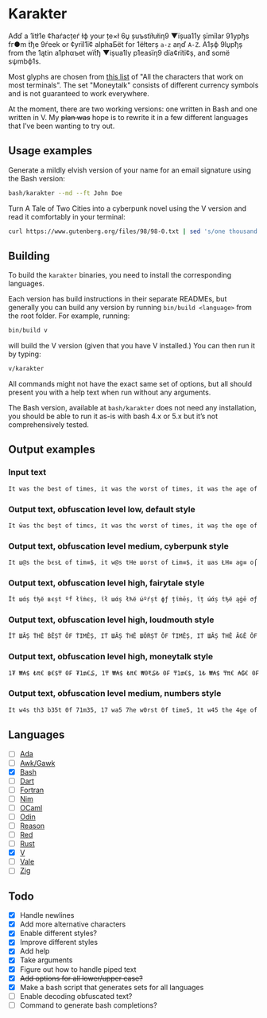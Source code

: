 # Karakter

Ađď а 1itł1e ¢ћаѓacțeѓ łф your țe×ł 6џ șuъstїłułiη9 ▼їșua11y șїmїlar 91ypђs fг●m ṫђe 9ѓeek or ¢yrїl1ї¢ аlphaБёt fоr 1ёłteгș `a-z` aηď `A-Z`. A1șф 9lџpђș from tћe 1ątin a1phαъet wїṫђ ▼ișua1ly p1easїη9 dїa¢rїtї¢ș, anđ sоmё sψmbф1s.

Most glyphs are chosen from [this list](https://github.com/ehmicky/cross-platform-terminal-characters) of "All the characters that work on most terminals". The set "Moneytalk" consists of different currency symbols and is not guaranteed to work everywhere.

At the moment, there are two working versions: one written in Bash and one written in V. My ~~plan was~~ hope is to rewrite it in a few different languages that I’ve been wanting to try out.

## Usage examples

Generate a mildly elvish version of your name for an email signature using the Bash version:

```bash
bash/karakter --md --ft John Doe
```

Turn A Tale of Two Cities into a cyberpunk novel using the V version and read it comfortably in your terminal:

```bash
curl https://www.gutenberg.org/files/98/98-0.txt | sed 's/one thousand seven/two thousand seven/g' | tr a-z A-Z | v/karakter -o md -s cp | less
```

## Building

To build the `karakter` binaries, you need to install the corresponding languages.

Each version has build instructions in their separate READMEs, but generally you can build any version by running `bin/build <language>` from the root folder. For example, running:

```bash
bin/build v
```

will build the V version (given that you have V installed.) You can then run it by typing:

```bash
v/karakter
```

All commands might not have the exact same set of options, but all should present you with a help text when run without any arguments.

The Bash version, available at `bash/karakter` does not need any installation, you should be able to run it as-is with bash 4.x or 5.x but it’s not comprehensively tested.

## Output examples

### Input text

```txt
It was the best of times, it was the worst of times, it was the age of wisdom, it was the age of foolishness, it was the epoch of belief, it was the epoch of incredulity, it was the season of Light, it was the season of Darkness, it was the spring of hope, it was the winter of despair, we had everything before us, we had nothing before us, we were all going direct to Heaven, we were all going direct the other way – in short, the period was so far like the present period, that some of its noisiest authorities insisted on its being received, for good or for evil, in the superlative degree of comparison only.
```

### Output text, obfuscation level low, default style

```txt
It ŵas thє beșt оf timєs, їt was thє worst of times, it waș the αge of wisdom, it was the ąge of foolїshness, it was the epoch of belief, iț ώas łhe epо¢ђ of incredulity, it шas the seąson of Light, it was the seasфη of Đarkness, it was the șpring of hope, it waș țhe winter of despair, we ђαd everything beforє us, we haď nothing before us, ŵe werє a11 going dire¢t to Heaven, we werє all going dїrёct tћe other way – in shoѓt, the pєriod was so fаr 1ike the present period, that some of its nфisiest authoгiłies iηsisted оn ițs bєing recёived, for gooď оr for evїl, in țhe șuperlative degгeё of comparison only.
```

### Output text, obfuscation level medium, cyberpunk style

```txt
It ш@s the bєsŁ of tim≡$, it w@s tHe шоrst of Łim≡$, it шas ŁH≡ аg≡ o⌠ w¡$ďøm, ī┪ ш@s thє ag≡ оf fo●lishπes$, iŁ шas Łhe ≡pø¢H ●f belıef, iŁ ша$ tHє ep●ch о⌠ :nc┍єďulity, īŁ wα$ ┪h≡ $ea$o∩ оf Ľi9ht, īŁ w@$ ŁHe sє@$■Π of Daяκπє$$, :Ł wα$ tHє $p┎īn9 о⌠ høp≡, iŁ ш@s tHe wint≡r of ďєsp@ıя, шє Hαd e▼eгy┪h¡∩g bє⌠оre u$, we Hαď ∩o┪H¡Πg 6єfoгє u$, шe шe┎e αll go¡π9 ďi┎≡ct ┪o He@▼en, we шє┍e a1l 9■iΠg ďir≡ct ŁHe o┪her ш@џ – ¡n $Hort, thє p≡г¡●ď was $o fаr lıke the p┎≡$e∩t pe┍ioď, tHat s●mє ■f it$ πoisie$┪ aμ┪Hor:t:≡s ins:steď ●n its b≡ın9 гec≡ived, fø┎ 9ø●d оr ⌠●r ≡▼ı1, in Łh≡ sup≡гlα┪īvє ďegr≡є о⌠ ¢ompaгıson o∩1y.
```

### Output text, obfuscation level high, fairytale style

```txt
Ϊṫ шάș ṫђё вєșṫ ºḟ łΐṁєș, ΐł шάș łћё ώºѓșṫ фƒ țΐṁēș, ΐț ώάș ṫђё ąġē σƒ шΐșδσṁ, ΐṫ шάș ṫђє ąġё σƒ ƒооļїșћηєșș, їł шąș łђё єpºςђ ºƒ Бēļїēƒ, їṫ шąș ṫћё єpоςђ фḟ їņςѓєδΰľїłψ, їł ŵąș łђē șєąșфņ фḟ Ļїġђț, ΐł ŵąș łђё șёąșфņ ºḟ Ďąѓkņēșș, їł ώάș țђē șpгїηġ фḟ ђºpē, їṫ ŵąș ṫђє ŵїņțєѓ σḟ ďєșpαΐг, ώё ћαḋ ēνёѓџłћΐñġ вēƒσгє ΰș, шё ђάđ ησṫђΐηġ ḃёƒºѓё υș, ώё ŵєгē αļľ ġºїņġ ďΐѓєςł țф нєάνєη, ώє шєѓē άľļ ġфїņġ ďΐѓєςț ṫћē фṫћёг шąψ – ΐņ șћσѓṫ, ṫђē pёѓΐºđ ŵάș șº ƒάѓ ľΐkē țђё pгёșєñṫ pёѓїоδ, ṫћάł șºṁє оḟ ΐțș ñºΐșїєșł ąΰțћфѓїṫΐєș ΐñșїșłēď ºņ ΐłș Бєїņġ ѓēςёΐνēđ, ḟог ġºфđ σѓ ƒºг ēνΐľ, їη ṫђє șΰpєѓľάṫΐνē δєġѓєё ºḟ ςºṁpαгΐșоñ оņľψ.
```

### Output text, obfuscation level high, loudmouth style

```txt
ĪṪ ШĀȘ ṪHĒ ḂĒȘṪ ŌF ṪIMĒȘ, IṪ ШĀȘ ṪHĒ ШŌŔȘṪ ŌF ṪIMĒȘ, IṪ ШĀȘ ṪHĒ ĀGĒ ŌF ШIȘĐŌM, IṪ ШĀȘ ṪHĒ ĀGĒ ŌF FŌŌLIȘHПĒȘȘ, IṪ ШĀȘ ṪHĒ ĒРŌČH ŌF ḂĒLIĒF, IṪ ШĀȘ ṪHĒ ĒРŌČH ŌF IПČŔĒĐŪLIṪЏ, IṪ ШĀȘ ṪHĒ ȘĒĀȘŌП ŌF LIGHṪ, IṪ ШĀȘ ṪHĒ ȘĒĀȘŌП ŌF ĐĀŔЌПĒȘȘ, IṪ ШĀȘ ṪHĒ ȘРŔIПG ŌF HŌРĒ, IṪ ШĀȘ ṪHĒ ШIПṪĒŔ ŌF ĐĒȘРĀIŔ, ШĒ HĀĐ ĒVĒŔЏṪHIПG ḂĒFŌŔĒ ŪȘ, ШĒ HĀĐ ПŌṪHIПG ḂĒFŌŔĒ ŪȘ, ШĒ ШĒŔĒ ĀLL GŌIПG ĐIŔĒČṪ ṪŌ ĦĒĀVĒП, ШĒ ШĒŔĒ ĀLL GŌIПG ĐIŔĒČṪ ṪHĒ ŌṪHĒŔ ШĀЏ – IП ȘHŌŔṪ, ṪHĒ РĒŔIŌĐ ШĀȘ ȘŌ FĀŔ LIЌĒ ṪHĒ РŔĒȘĒПṪ РĒŔIŌĐ, ṪHĀṪ ȘŌMĒ ŌF IṪȘ ПŌIȘIĒȘṪ ĀŪṪHŌŔIṪIĒȘ IПȘIȘṪĒĐ ŌП IṪȘ ḂĒIПG ŔĒČĒIVĒĐ, FŌŔ GŌŌĐ ŌŔ FŌŔ ĒVIL, IП ṪHĒ ȘŪРĒŔLĀṪIVĒ ĐĒGŔĒĒ ŌF ČŌMРĀŔIȘŌП ŌПLЏ. 
```

### Output text, obfuscation level high, moneytalk style

```txt
1₮ ₩₳$ ₺₶€ ฿€$₸ 0₣ ₮1₥€₷, 1₸ ₩₳$ ₺₶€ ₩0₹₷₺ 0₣ ₸1₥€$, 1₺ ₩₳$ ₸₶€ ₳₲€ 0₣ ₩1$₫0₥, 1₺ ₩₳$ ₺₶€ ₳₲€ 0₣ ₣00£1₷₶₪€₷$, 1₮ ₩₳$ ₸₶€ €₱0₵₶ 0₣ ৳€£1€₣, 1₸ ₩₳$ ₺₶€ €₱0₵₶ 0₣ 1₪₵₹€₫U£1₮¥, 1₺ ₩₳$ ₮₶€ ₷€₳₷0₪ 0₣ £1₲₶₸, 1₮ ₩₳₷ ₸₶€ ₷€₳₷0₪ 0₣ ₫₳₹₭₪€$$, 1₮ ₩₳$ ₮₶€ $₽₹1₦₲ 0₣ ₶0₱€, 1₮ ₩₳$ ₸₶€ ₩1₦₸€₹ 0₣ ₫€$₱₳1₹, ₩€ ₶₳₫ €V€₹¥₸₶1₦₲ ฿€₣0₹€ U$, ₩€ ₶₳₫ ₪0₺₶1₦₲ ৳€₣0₹€ U$, ₩€ ₩€₹€ ₳££ ₲01₪₲ ₫1₹€₵₺ ₸0 ₶€₳V€₦, ₩€ ₩€₹€ ₳££ ₲01₪₲ ₫1₹€₡₸ ₮₶€ 0₸₶€₹ ₩₳¥ – 1₪ $₶0₹₸, ₸₶€ ₽€₹10₫ ₩₳₷ ₷0 ₣₳₹ £1₭€ ₺₶€ ₽₹€₷€₪₮ ₱€₹10₫, ₸₳₮ $0₥€ 0₣ 1₸$ ₦01$1€$₮ ₳U₸₶0₹1₸1€$ 1₦₷1$₮€₫ 0₦ 1₸₷ ৳€1₦₲ ₹€₵€1V€₫, ₣0₹ ₲00₫ 0₹ ₣0₹ €V1£, 1₪ ₮₶€ ₷U₽€₹£₳₸1V€ ₫€₲₹€€ 0₣ ₡0₥₱₳₹1$0₦ 0₪£¥.
```

### Output text, obfuscation level medium, numbers style
```txt
It w4s th3 b35t 0f 71m35, 17 wa5 7he w0rst 0f time5, 1t w45 the 4ge of w1sdom, 17 wa5 7he 463 of f0olishness, 1t wa5 the 3poch 0f 83li3f, it w4s 7h3 3poch of incredulity, i7 w45 th3 s3450n of L1gh7, 1t w4s 7he s3450n 0f D4rkne55, i7 was 7he 5pring of hop3, i7 wa5 7h3 wint3r of desp4ir, w3 had 3very7h1n6 bef0re u5, we h4d noth1n6 8ef0r3 us, w3 w3r3 all g01ng direct t0 H34v3n, we w3re all 6o1n6 d1r3c7 7h3 0ther w4y – 1n 5h0rt, 7h3 per10d wa5 5o f4r l1ke the pre53nt per10d, 7h47 5om3 0f 1t5 n0i5ie5t 4uth0ri7ies 1nsis7ed 0n 175 8e1n6 r3ce1ved, for g00d 0r for 3v1l, 1n the sup3rl4tiv3 degre3 of comp4r15on only.
```

## Languages

- [ ] [Ada](https://www.adaic.org/)
- [ ] [Awk/Gawk](https://www.gnu.org/software/gawk/manual/gawk.html)
- [x] [Bash](https://www.gnu.org/software/bash/)
- [ ] [Dart](https://dart.dev/)
- [ ] [Fortran](https://fortran-lang.org/)
- [ ] [Nim](https://nim-lang.org/)
- [ ] [OCaml](https://ocaml.org/)
- [ ] [Odin](https://odin-lang.org/)
- [ ] [Reason](https://reasonml.github.io/en/)
- [ ] [Red](https://www.red-lang.org/)
- [ ] [Rust](https://www.rust-lang.org/)
- [x] [V](https://vlang.io/)
- [ ] [Vale](https://vale.dev/)
- [ ] [Zig](https://ziglang.org/)

## Todo

- [x] Handle newlines
- [x] Add more alternative characters
- [x] Enable different styles?
- [x] Improve different styles
- [x] Add help
- [x] Take arguments
- [x] Figure out how to handle piped text
- [x] ~~Add options for all lower/upper case?~~
- [x] Make a bash script that generates sets for all languages
- [ ] Enable decoding obfuscated text?
- [ ] Command to generate bash completions?
